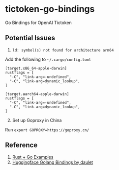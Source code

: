 # tictoken-go-bindings

Go Bindings for OpenAI Tictoken

## Potential Issues

1. `ld: symbol(s) not found for architecture arm64`

Add the following to `~/.cargo/config.toml`
```shell
[target.x86_64-apple-darwin]
rustflags = [
  "-C", "link-arg=-undefined",
  "-C", "link-arg=dynamic_lookup",
]

[target.aarch64-apple-darwin]
rustflags = [
  "-C", "link-arg=-undefined",
  "-C", "link-arg=dynamic_lookup",
]
```

2. Set up Goproxy in China

Run `export GOPROXY=https://goproxy.cn/`

## Reference

1. [Rust + Go Examples](https://github.com/mediremi/rust-plus-golang)
1. [Huggingface Golang Bindings by daulet](https://github.com/daulet/tokenizers)